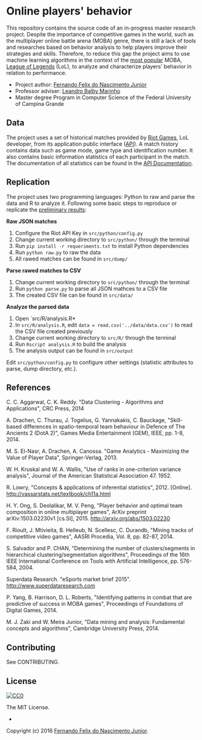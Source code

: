 # Online players' behavior

This repository contains the source code of an in-progress master research project. Despite the importance of competitive games in the world, such as the multiplayer online battle arena (MOBA) genre, there is still a lack of tools and researches based on behavior analysis to help players improve their strategies and skills. Therefore, to reduce this gap the project aims to use machine learning algorithms in the context of the [most popular](https://www.superdataresearch.com/market-data/esports-market-brief/) MOBA, [League of Legends](http://leagueoflegends.com/) (LoL), to analyze and characterize players' behavior in relation to performance.

* Project author: [Fernando Felix do Nascimento Junior](https://linkedin.com/in/fernandofnjr)
* Professor adviser: [Leandro Balby Marinho](https://linkedin.com/in/leandro-balby-marinho-28b696b)
* Master degree Program in Computer Science of the Federal University of Campina Grande

## Data

The project uses a set of historical matches provided by [Riot Games](http://www.riotgames.com/), LoL developer, from its application public interface ([API](https://developer.riotgames.com)). A match history contains data such as game mode, game type and identification number. It also contains basic information statistics of each participant in the match. The documentation of all statistics can be found in the [API Documentation](https://developer.riotgames.com/api/methods#!/1064).

## Replication

The project uses two programming languages: Python to raw and parse the data and R to analyze it. Following some basic steps to reproduce or replicate the [preliminary results](src/output/README.md):

**Raw JSON matches**

1. Configure the Riot API Key in `src/python/config.py`
2. Change current working directory to `src/python/` through the terminal
3. Run `pip install -r requeriments.txt` to install Python dependencies
2. Run `python raw.py` to raw the data
3. All rawed matches can be found in `src/dump/`

**Parse rawed matches to CSV**

1. Change current working directory to `src/python/` through the terminal
2. Run `python parse.py` to parse all JSON mathces to a CSV file
3. The created CSV file can be found in `src/data/`

**Analyze the parsed data**

1. Open `src/R/analysis.R*
2. In `src/R/analysis.R`, edit `data = read.csv('../data/data.csv')` to read the CSV file created previously
3. Change current working directory to `src/R/` through the terminal
4. Run `Rscript analysis.R` to build the analysis
5. The analysis output can be found in `src/output`

Edit `src/python/config.py` to configure other settings (statistic attributes to parse, dump directory, etc.).

## References

C. C. Aggarwal, C. K. Reddy. "Data Clustering - Algorithms and Applications", CRC Press, 2014

A. Drachen, C. Thurau, J. Togelius, G. Yannakakis, C. Bauckage, "Skill-based differences in spatio-temporal team behaviour in Defence of The Ancients 2 (DotA 2)", Games Media Entertainment (GEM), IEEE, pp. 1-8, 2014.

M. S. El-Nasr, A. Drachen, A. Canossa. "Game Analytics - Maximizing the Value of Player Data", Springer-Verlag, 2013.

W. H. Kruskal and W. A. Wallis, "Use of ranks in one-criterion variance analysis", Journal of the American Statistical Association 47. 1952.

R. Lowry, "Concepts & applications of inferential statistics", 2012. [Online]. http://vassarstats.net/textbook/ch11a.html

H. Y. Ong, S. Deolalikar, M. V. Peng, "Player behavior and optimal team composition in online multiplayer games", ArXiv preprint arXiv:1503.02230v1 [cs.SI], 2015. http://arxiv.org/abs/1503.02230

F. Rioult, J. Mtivieita, B. Helleub, N. Scellesc, C. Durandb, "Mining tracks of competitive video games", AASRI Procedia, Vol. 8, pp. 82-87, 2014.

S. Salvador and P. CHAN, "Determining the number of clusters/segments in hierarchical clustering/segmentation algorithms", Proceedings of the 16th IEEE International Conference on Tools with Artificial Intelligence, pp. 576-584, 2004.

Superdata Research. "eSports market brief 2015". http://www.superdataresearch.com

P. Yang, B. Harrison, D. L. Roberts, "Identifying patterns in combat that are predictive of success in MOBA games", Proceedings of Foundations of Digital Games, 2014.

M. J. Zaki and W. Meira Junior, "Data mining and analysis: Fundamental concepts and algorithms", Cambridge University Press, 2014.

## Contributing

See CONTRIBUTING.

## License

[![CC0](https://i.creativecommons.org/l/by-nc-sa/4.0/88x31.png)](https://creativecommons.org/licenses/by-nc-sa/4.0/)

The MIT License.

-

Copyright (c) 2016 [Fernando Felix do Nascimento Junior](https://github.com/fernandojunior/).
